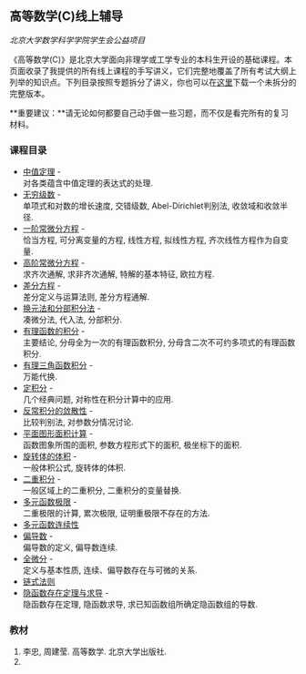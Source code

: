 ## 高等数学(C)线上辅导

_北京大学数学科学学院学生会公益项目_

《高等数学(C)》是北京大学面向非理学或工学专业的本科生开设的基础课程。本页面收录了我提供的所有线上课程的手写讲义，它们完整地覆盖了所有考试大纲上列举的知识点。下列目录按照专题拆分了讲义，你也可以在[这里](././cal2021.pdf)下载一个未拆分的完整版本。

**重要建议：**请无论如何都要自己动手做一些习题，而不仅是看完所有的复习材料。


### 课程目录

- [中值定理](././cal1.pdf) - <br/>
  对各类蕴含中值定理的表达式的处理.
- [无穷级数](././cal2.pdf) - <br/>
  单项式和对数的增长速度, 交错级数, Abel-Dirichlet判别法, 收敛域和收敛半径.
- [一阶常微分方程](././cal3.pdf) - <br/>
  恰当方程, 可分离变量的方程, 线性方程, 拟线性方程, 齐次线性方程作为自变量.
- [高阶常微分方程](././cal4.pdf) - <br/>
  求齐次通解, 求非齐次通解, 特解的基本特征, 欧拉方程.
- [差分方程](././cal5.pdf) - <br/>
  差分定义与运算法则, 差分方程通解.
- [换元法和分部积分法](././cal6.pdf) - <br/>
  凑微分法, 代入法, 分部积分.
- [有理函数的积分](././cal7.pdf) - <br/>
  主要结论, 分母全为一次的有理函数积分, 分母含二次不可约多项式的有理函数积分.
- [有理三角函数积分](././cal8.pdf) - <br/>
  万能代换.
- [定积分](././cal9.pdf) - <br/>
  几个经典问题, 对称性在积分计算中的应用.
- [反常积分的敛散性](././cal10.pdf) - <br/>
  比较判别法, 对参数分情况讨论.
- [平面图形面积计算](././cal11.pdf) - <br/>
  函数图象所围的面积, 参数方程形式下的面积, 极坐标下的面积.
- [旋转体的体积](././cal12.pdf) - <br/>
  一般体积公式, 旋转体的体积.
- [二重积分](././cal13.pdf) - <br/>
  一般区域上的二重积分, 二重积分的变量替换.
- [多元函数极限](././cal14.pdf) - <br/>
  二重极限的计算, 累次极限, 证明重极限不存在的方法.
- [多元函数连续性](././cal15.pdf)
- [偏导数](././cal16.pdf) - <br/>
  偏导数的定义, 偏导数连续.
- [全微分](././cal17.pdf) - <br/>
  定义与基本性质, 连续、偏导数存在与可微的关系.
- [链式法则](././cal18.pdf)
- [隐函数存在定理与求导](././cal19.pdf) - <br/>
  隐函数存在定理, 隐函数求导, 求已知函数组所确定隐函数组的导数.

### 教材
1. 李忠, 周建莹. 高等数学. 北京大学出版社.
2. 
